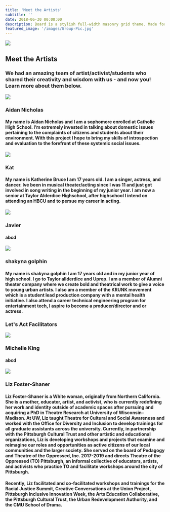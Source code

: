 ```yaml
---
title: 'Meet the Artists'
subtitle: ''
date: 2018-06-30 00:00:00
description: Board is a stylish full-width masonry grid theme. Made for designers, artists, photographers and developers to show off their best work.
featured_image: '/images/Group-Pic.jpg'
---
```


![](/images/Group-Pic.jpg)

## Meet the Artists

### We had an amazing team of artist/activist/students who shared their creativity and wisdom with us - and now you! Learn more about them below. 

<img src="/images/Aidan.jpeg">

### Aidan Nicholas
#### My name is Aidan Nicholas and I am a sophomore enrolled at Catholic High School. I’m extremely invested in talking about domestic issues pertaining to the complaints of citizens and students about their environment. With this project I hope to bring my skills of introspection and evaluation to the forefront of these systemic social issues.

<img src="/images/kat.jpg">

### Kat 
#### My name is Katherine Bruce I am 17 years old. I am a singer, actress, and dancer. Ive been in musical theater/acting since I was 11 and just got involved in song writing in the beginning of my junior year. I am now a senior at Taylor Alderdice Highschool, after highschool I intend on attending an HBCU and to persue my career in acting.

<img src="/images/javier.jpg">

### Javier
#### abcd

<img src="/images/shakyna.jpeg">

### shakyna golphin
#### My name is shakyna golphin I am 17 years old and in my junior year of high school. I go to Taylor allderdice and Uprep. I am a member of Alumni theater company where we create bold and theatrical work to give a voice to young urban artists. I also am a member of the KRUNK movement which is a student lead production company with a mental health initiative. I also attend a career technical engineering program for entertainment tech, I aspire to become a producer/director and or actress. 

### Let's Act Facilitators

<img src="/images/Michelle.png">

### Michelle King
#### abcd

<img src="/images/liz.png">

### Liz Foster-Shaner
#### Liz Foster-Shaner is a White woman, originally from Northern California. She is a mother, educator, artist, and activist, who is currently redefining her work and identity outside of academic spaces after pursuing and acquiring a PhD in Theatre Research at University of Wisconsin– Madison. At UW, Liz taught Theatre for Cultural and Social Awareness and worked with the Office for Diversity and Inclusion to develop trainings for all graduate assistants across the university. Currently, in partnership with the Pittsburgh Cultural Trust and other artistic and educational organizations, Liz is developing workshops and projects that examine and reimagine our roles and opportunities as active citizens of our local communities and the larger society. She served on the board of Pedagogy and Theatre of the Oppressed, Inc. 2017-2019 and directs Theatre of the Oppressed (TO) Pittsburgh, an informal collective of educators, artists, and activists who practice TO and facilitate workshops around the city of Pittsburgh.
#### Recently, Liz facilitated and co-facilitated workshops and trainings for the Racial Justice Summit, Creative Conversations at the Union Project, Pittsburgh Inclusive Innovation Week, the Arts Education Collaborative, the Pittsburgh Cultural Trust, the Urban Redevelopment Authority, and the CMU School of Drama.